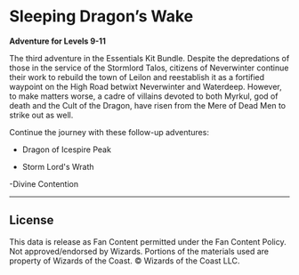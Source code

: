 # Sleeping Dragon’s Wake

**Adventure for Levels 9-11**

The third adventure in the Essentials Kit Bundle. Despite the depredations of those in the service of the Stormlord Talos, citizens of Neverwinter continue their work to rebuild the town of Leilon and reestablish it as a fortified waypoint on the High Road betwixt Neverwinter and Waterdeep. However, to make matters worse, a cadre of villains devoted to both Myrkul, god of death and the Cult of the Dragon, have risen from the Mere of Dead Men to strike out as well.<br>

Continue the journey with these follow-up adventures:

- Dragon of Icespire Peak

- Storm Lord's Wrath

-Divine Contention

---

## License

This data is release as Fan Content permitted under the Fan Content Policy. Not approved/endorsed by Wizards. Portions of the materials used are property of Wizards of the Coast. © Wizards of the Coast LLC.
